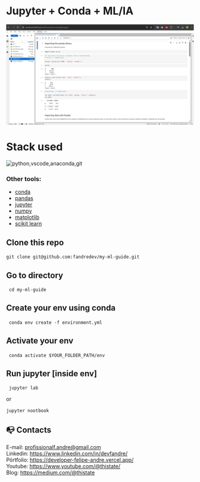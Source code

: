 # Jupyter + Conda + ML/IA


![jupyterlab](readme-images/image.png)
# Stack used

<img src="https://skillicons.dev/icons?i=python,vscode,anaconda,git&theme=dark" alt="python,vscode,anaconda,git" />

### Other tools:

- [conda](https://docs.conda.io/projects/conda/en/latest/index.html#)
- [pandas](https://pandas.pydata.org/docs/reference/io.html)
- [jupyter](https://jupyter.org/)
- [numpy](https://numpy.org/)
- [matplotlib](https://matplotlib.org/)
- [scikit learn](https://scikit-learn.org/stable/)


## Clone this repo

```
git clone git@github.com:fandredev/my-ml-guide.git
```

## Go to directory

```
 cd my-ml-guide
```

## Create your env using conda

```
 conda env create -f environment.yml
```

## Activate your env

```
 conda activate $YOUR_FOLDER_PATH/env
```
## Run jupyter [inside env]

```
 jupyter lab
```
or

``` 
jupyter nootbook
``` 

## :mailbox_with_no_mail: Contacts

E-mail: profissionalf.andre@gmail.com<br>
Linkedin: https://www.linkedin.com/in/devfandre/<br>
Pórtfolio: https://developer-felipe-andre.vercel.app/<br>
Youtube: https://www.youtube.com/@thistate/<br>
Blog: https://medium.com/@thistate<br>
